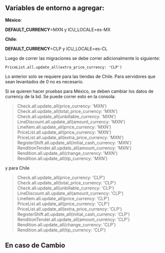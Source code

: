 
## Variables de entorno a agregar:

**México**:

**DEFAULT_CURRENCY**=MXN y ICU_LOCALE=es-MX

**Chile**:

**DEFAULT_CURRENCY**=CLP y ICU_LOCALE=es-CL

Luego de correr las migraciones se debe correr adicionalmente lo siguiente:

`PriceList.all.update_all(extra_price_currency: 'CLP')`

Lo anterior solo se requiere para las tiendas de Chile. Para servidores que sean levantados de 0 no es necesario.

Si se quieren hacer pruebas para México, se deben cambiar los datos de currency de la bd. Se puede correr esto en la consola:

> Check.all.update_all(price_currency: 'MXN')  
> Check.all.update_all(total_price_currency: 'MXN')  
> Check.all.update_all(unbillable_currency: 'MXN')  
> LineDiscount.all.update_all(amount_currency: 'MXN')  
> LineItem.all.update_all(price_currency: 'MXN')  
> PriceList.all.update_all(price_currency: 'MXN')  
> PriceList.all.update_all(extra_price_currency: 'MXN')  
> RegisterShift.all.update_all(initial_cash_currency: 'MXN')  
> RenditionTender.all.update_all(amount_currency: 'MXN')  
> Rendition.all.update_all(change_currency: 'MXN')  
> Rendition.all.update_all(tip_currency: 'MXN')

y para Chile

> Check.all.update_all(price_currency: 'CLP')  
> Check.all.update_all(total_price_currency: 'CLP')  
> Check.all.update_all(unbillable_currency: 'CLP')  
> LineDiscount.all.update_all(amount_currency: 'CLP')  
> LineItem.all.update_all(price_currency: 'CLP')  
> PriceList.all.update_all(price_currency: 'CLP')  
> PriceList.all.update_all(extra_price_currency: 'CLP')  
> RegisterShift.all.update_all(initial_cash_currency: 'CLP')  
> RenditionTender.all.update_all(amount_currency: 'CLP')  
> Rendition.all.update_all(change_currency: 'CLP')  
> Rendition.all.update_all(tip_currency: 'CLP')


## En caso de Cambio